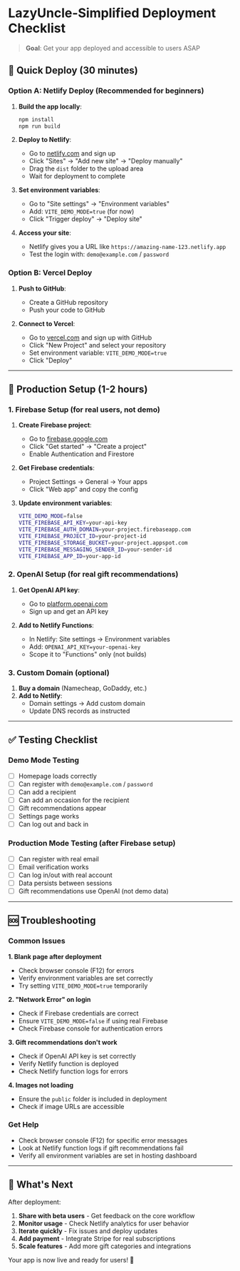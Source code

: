 # LazyUncle-Simplified Deployment Checklist

> **Goal**: Get your app deployed and accessible to users ASAP

## 🚀 **Quick Deploy (30 minutes)**

### **Option A: Netlify Deploy (Recommended for beginners)**

1. **Build the app locally**:
   ```bash
   npm install
   npm run build
   ```

2. **Deploy to Netlify**:
   - Go to [netlify.com](https://app.netlify.com) and sign up
   - Click "Sites" → "Add new site" → "Deploy manually"
   - Drag the `dist` folder to the upload area
   - Wait for deployment to complete

3. **Set environment variables**:
   - Go to "Site settings" → "Environment variables"
   - Add: `VITE_DEMO_MODE=true` (for now)
   - Click "Trigger deploy" → "Deploy site"

4. **Access your site**:
   - Netlify gives you a URL like `https://amazing-name-123.netlify.app`
   - Test the login with: `demo@example.com` / `password`

### **Option B: Vercel Deploy**

1. **Push to GitHub**:
   - Create a GitHub repository
   - Push your code to GitHub

2. **Connect to Vercel**:
   - Go to [vercel.com](https://vercel.com) and sign up with GitHub
   - Click "New Project" and select your repository
   - Set environment variable: `VITE_DEMO_MODE=true`
   - Click "Deploy"

---

## 🔧 **Production Setup (1-2 hours)**

### **1. Firebase Setup** (for real users, not demo)

1. **Create Firebase project**:
   - Go to [firebase.google.com](https://firebase.google.com)
   - Click "Get started" → "Create a project"
   - Enable Authentication and Firestore

2. **Get Firebase credentials**:
   - Project Settings → General → Your apps
   - Click "Web app" and copy the config

3. **Update environment variables**:
   ```bash
   VITE_DEMO_MODE=false
   VITE_FIREBASE_API_KEY=your-api-key
   VITE_FIREBASE_AUTH_DOMAIN=your-project.firebaseapp.com
   VITE_FIREBASE_PROJECT_ID=your-project-id
   VITE_FIREBASE_STORAGE_BUCKET=your-project.appspot.com
   VITE_FIREBASE_MESSAGING_SENDER_ID=your-sender-id
   VITE_FIREBASE_APP_ID=your-app-id
   ```

### **2. OpenAI Setup** (for real gift recommendations)

1. **Get OpenAI API key**:
   - Go to [platform.openai.com](https://platform.openai.com)
   - Sign up and get an API key

2. **Add to Netlify Functions**:
   - In Netlify: Site settings → Environment variables
   - Add: `OPENAI_API_KEY=your-openai-key`
   - Scope it to "Functions" only (not builds)

### **3. Custom Domain** (optional)

1. **Buy a domain** (Namecheap, GoDaddy, etc.)
2. **Add to Netlify**:
   - Domain settings → Add custom domain
   - Update DNS records as instructed

---

## ✅ **Testing Checklist**

### **Demo Mode Testing**
- [ ] Homepage loads correctly
- [ ] Can register with `demo@example.com` / `password`
- [ ] Can add a recipient
- [ ] Can add an occasion for the recipient  
- [ ] Gift recommendations appear
- [ ] Settings page works
- [ ] Can log out and back in

### **Production Mode Testing** (after Firebase setup)
- [ ] Can register with real email
- [ ] Email verification works
- [ ] Can log in/out with real account
- [ ] Data persists between sessions
- [ ] Gift recommendations use OpenAI (not demo data)

---

## 🆘 **Troubleshooting**

### **Common Issues**

**1. Blank page after deployment**
- Check browser console (F12) for errors
- Verify environment variables are set correctly
- Try setting `VITE_DEMO_MODE=true` temporarily

**2. "Network Error" on login**
- Check if Firebase credentials are correct
- Ensure `VITE_DEMO_MODE=false` if using real Firebase
- Check Firebase console for authentication errors

**3. Gift recommendations don't work**
- Check if OpenAI API key is set correctly
- Verify Netlify function is deployed
- Check Netlify function logs for errors

**4. Images not loading**
- Ensure the `public` folder is included in deployment
- Check if image URLs are accessible

### **Get Help**
- Check browser console (F12) for specific error messages
- Look at Netlify function logs if gift recommendations fail
- Verify all environment variables are set in hosting dashboard

---

## 🎯 **What's Next**

After deployment:

1. **Share with beta users** - Get feedback on the core workflow
2. **Monitor usage** - Check Netlify analytics for user behavior
3. **Iterate quickly** - Fix issues and deploy updates
4. **Add payment** - Integrate Stripe for real subscriptions
5. **Scale features** - Add more gift categories and integrations

Your app is now live and ready for users! 🎉 